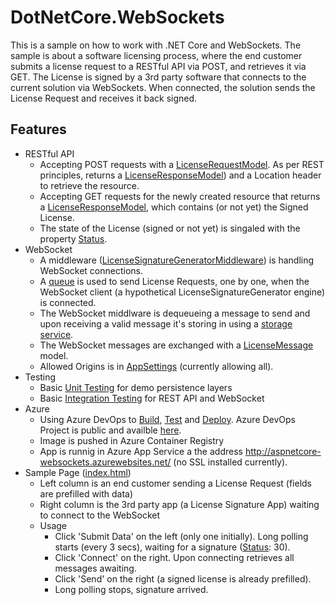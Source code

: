 # DotNetCore.WebSockets
This is a sample on how to work with .NET Core and WebSockets. The sample is about a software licensing process, where the end customer submits a license request to a RESTful API via POST, and retrieves it via GET. The License is signed by a 3rd party software that connects to the current solution via WebSockets. When connected, the solution sends the License Request and receives it back signed.

## Features

 - RESTful API
	 - Accepting POST requests with a [LicenseRequestModel](https://github.com/georgekosmidis/AspNetCore.WebSockets/blob/master/src/RegistrationService.Web/Models/Request/LicenseRequestModel.cs). As per REST principles, returns a [LicenseResponseModel](https://github.com/georgekosmidis/AspNetCore.WebSockets/blob/master/src/RegistrationService.Web/Models/Response/LicenseResponseModel.cs)) and a Location header to retrieve the resource.
	 - Accepting GET requests for the newly created resource that returns a [LicenseResponseModel](https://github.com/georgekosmidis/AspNetCore.WebSockets/blob/master/src/RegistrationService.Web/Models/Response/LicenseResponseModel.cs), which contains (or not yet) the Signed License. 
	 - The state of the License (signed or not yet) is singaled with the property [Status](https://github.com/georgekosmidis/AspNetCore.WebSockets/blob/ef6419e24474b3ee0c37d4ee10c97ed733f56abd/src/RegistrationService.Web/Models/Response/LicenseResponseModel.cs#L13).
- WebSocket
	 - A middleware ([LicenseSignatureGeneratorMiddleware](https://github.com/georgekosmidis/AspNetCore.WebSockets/blob/master/src/RegistrationService.Core/Middlewares/LicenseSignatureGeneratorMiddleware.cs)) is handling WebSocket connections.
	 - A [queue](https://github.com/georgekosmidis/AspNetCore.WebSockets/blob/master/src/RegistrationService.Infrastructure/Data/DemoQueueService.cs) is used to send License Requests, one by one, when the WebSocket client (a hypothetical LicenseSignatureGenerator engine) is connected.
	 - The WebSocket middlware is dequeueing a message to send and upon receiving a valid message it's storing in using a [storage service](https://github.com/georgekosmidis/AspNetCore.WebSockets/blob/master/src/RegistrationService.Infrastructure/Data/DemoStorageService.cs).
	 - The WebSocket messages are exchanged with a [LicenseMessage](https://github.com/georgekosmidis/AspNetCore.WebSockets/blob/master/src/RegistrationService.Core/Entities/LicenseMessage.cs) model.
	 - Allowed Origins is in [AppSettings](https://github.com/georgekosmidis/AspNetCore.WebSockets/blob/master/src/RegistrationService.Web/appsettings.Development.json) (currently allowing all).
- Testing
	- Basic [Unit Testing](https://github.com/georgekosmidis/AspNetCore.WebSockets/tree/master/tests/RegistrationService.UnitTests/Infrastructure/Data) for demo persistence layers
	- Basic [Integration Testing](https://github.com/georgekosmidis/AspNetCore.WebSockets/tree/master/tests/RegistrationService.IntegrationTests) for REST API and WebSocket
- Azure
	- Using Azure DevOps to [Build](https://github.com/georgekosmidis/AspNetCore.WebSockets/blob/master/azure-pipelines-master.yml), [Test](https://github.com/georgekosmidis/AspNetCore.WebSockets/blob/master/azure-pipelines-test.yml) and [Deploy](https://github.com/georgekosmidis/AspNetCore.WebSockets/blob/master/azure-pipelines-release.yml). Azure DevOps Project is public and availble [here](https://dev.azure.com/georgekosmidis/AspNetCore.WebSockets).
	- Image is pushed in Azure Container Registry
	- App is runnig in Azure App Service a the address http://aspnetcore-websockets.azurewebsites.net/ (no SSL installed currently).
- Sample Page ([index.html](https://github.com/georgekosmidis/AspNetCore.WebSockets/blob/master/src/RegistrationService.Web/wwwroot/index.html))
	- Left column is an end customer sending a License Request (fields are prefilled with data)
	- Right column is the 3rd party app (a License Signature App) waiting to connect to the WebSocket
	- Usage
		- Click 'Submit Data' on the left (only one initially). Long polling starts (every 3 secs), waiting for a signature ([Status](https://github.com/georgekosmidis/AspNetCore.WebSockets/blob/ef6419e24474b3ee0c37d4ee10c97ed733f56abd/src/RegistrationService.Web/Models/Response/LicenseResponseModel.cs#L13): 30).
		- Click 'Connect' on the right. Upon connecting retrieves all messages awaiting.
		- Click 'Send' on the right (a signed license is already prefilled).
		- Long polling stops, signature arrived.

	
